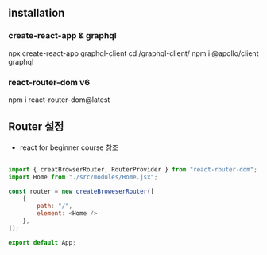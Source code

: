 ## installation

### create-react-app & graphql

npx create-react-app graphql-client
cd /graphql-client/
npm i @apollo/client graphql

### react-router-dom v6

npm i react-router-dom@latest

## Router 설정
- react for beginner course 참조

```javascript ./src/App.jsx

import { creatBrowserRouter, RouterProvider } from "react-router-dom";
import Home from "./src/modules/Home.jsx";

const router = new createBroweserRouter([
    {
        path: "/",
        element: <Home />
    },
]);

export default App;

```

